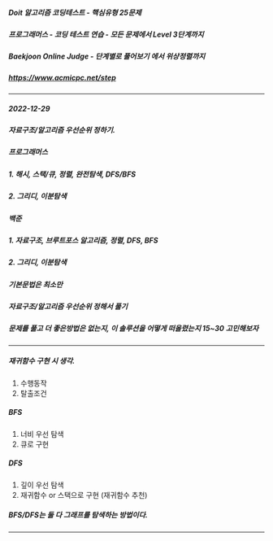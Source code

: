 
##### Doit 알고리즘 코딩테스트 - 핵심유형 25문제


##### 프로그래머스 - 코딩 테스트 연습 - 모든 문제에서 Level 3단계까지


##### Baekjoon Online Judge - 단계별로 풀어보기 에서 위상정렬까지
##### https://www.acmicpc.net/step

---

##### 2022-12-29

##### 자료구조/알고리즘 우선순위 정하기.

##### 프로그래머스
##### 1. 해시, 스택/큐, 정렬, 완전탐색, DFS/BFS
##### 2. 그리디, 이분탐색


##### 백준
##### 1. 자료구조, 브루트포스 알고리즘, 정렬, DFS, BFS
##### 2. 그리디, 이분탐색

##### 기본문법은 최소만
##### 자료구조/알고리즘 우선순위 정해서 풀기
##### 문제를 풀고 더 좋은방법은 없는지, 이 솔루션을 어떻게 떠올렸는지 15~30 고민해보자

---

##### 재귀함수 구현 시 생각.

1. 수행동작
2. 탈출조건

##### BFS

1. 너비 우선 탐색
2. 큐로 구현

##### DFS 

1. 깊이 우선 탐색
2. 재귀함수 or 스택으로 구현 (재귀함수 추천)

##### BFS/DFS는 둘 다 그래프를 탐색하는 방법이다.

---
